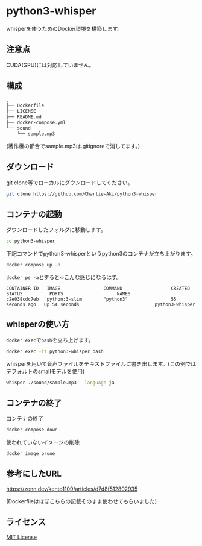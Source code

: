 # python3-whisper
whisperを使うためのDocker環境を構築します。


## 注意点
CUDA(GPU)には対応していません。

## 構成
```bash
.
├── Dockerfile
├── LICENSE
├── README.md
├── docker-compose.yml
└── sound
    └── sample.mp3
```

(著作権の都合でsample.mp3は.gitignoreで消してます。)

## ダウンロード
git clone等でローカルにダウンロードしてください。
```bash
git clone https://github.com/Charlie-Aki/python3-whisper
```

## コンテナの起動
ダウンロードしたフォルダに移動します。
```bash
cd python3-whisper
```
下記コマンドでpython3-whisperというpython3のコンテナが立ち上がります。
```bash
docker compose up -d
```
`docker ps -a`とすると&darr;こんな感じになるはず。
```
CONTAINER ID   IMAGE                COMMAND                  CREATED          STATUS          PORTS                    NAMES
c2e038cdc7eb   python:3-slim        "python3"                55 seconds ago   Up 54 seconds                            python3-whisper
```

## whisperの使い方
`docker exec`で`bash`を立ち上げます。
```bash
docker exec -it python3-whisper bash
```
whisperを用いて音声ファイルをテキストファイルに書き出します。(この例ではデフォルトのsmallモデルを使用)
```bash
whisper ./sound/sample.mp3 --language ja
```

## コンテナの終了
コンテナの終了
```bash
docker compose down
```
使われていないイメージの削除
```bash
docker image prune
```


## 参考にしたURL
https://zenn.dev/kento1109/articles/d7d8f512802935

(Dockerfileはほぼこちらの記載そのまま使わせてもらいました)

## ライセンス
[MIT License](./LICENSE)

